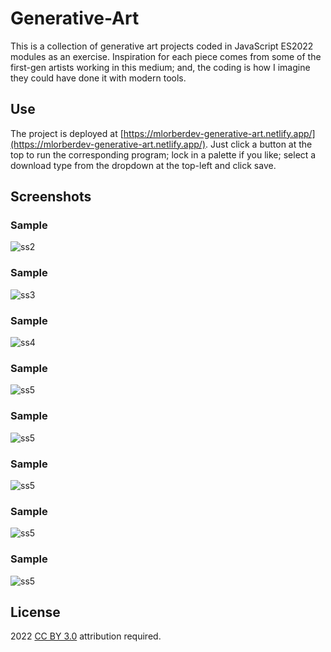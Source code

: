 # Generative-Art

This is a collection of generative art projects coded in JavaScript ES2022 modules as an exercise. Inspiration for each piece comes from some of the first-gen artists working in this medium; and, the coding is how I imagine they could have done it with modern tools.

## Use

The project is deployed at [https://mlorberdev-generative-art.netlify.app/](https://mlorberdev-generative-art.netlify.app/). Just click a button at the top to run the corresponding program; lock in a palette if you like; select a download type from the dropdown at the top-left and click save.

## Screenshots

### Sample
![ss2](./assets/images/mlorber_algorithmic_art%20(3).jpg)
### Sample
![ss3](./assets/images/mlorber_algorithmic_art%20(4).jpg)
### Sample
![ss4](./assets/images/mlorber_algorithmic_art%20(5).jpg)
### Sample
![ss5](./assets/images/mlorber_algorithmic_art%20(6).jpg)
### Sample
![ss5](./assets/images/mlorber_algorithmic_art%20(7).jpg)
### Sample
![ss5](./assets/images/mlorber_algorithmic_art%20(9).jpg)
### Sample
![ss5](./assets/images/mlorber_algorithmic_art%20(10).jpg)
### Sample
![ss5](./assets/images/mlorber_algorithmic_art%20(11).jpg)

## License
2022 [CC BY 3.0](https://creativecommons.org/licenses/by/3.0/) attribution required.